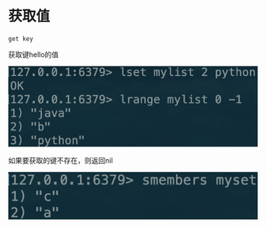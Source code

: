 # 获取值

```text
get key
```

获取键hello的值

![](../../.gitbook/assets/image%20%2877%29.png)

如果要获取的键不存在，则返回nil

![](../../.gitbook/assets/image%20%2881%29.png)

